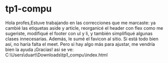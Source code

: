 # tp1-compu
Hola profes,Estuve trabajando en las correcciones que me marcaste: ya cambié las etiquetas aside y article, reorganicé el header con flex como me sugeriste, modifiqué el footer con ul y li, y también simplifiqué algunas clases innecesarias.
Además, le sumé el favicon al sitio.
Si está todo bien así, no haría falta el meet. Pero si hay algo más para ajustar, me vendría bien la ayuda
¡Gracias!
asi se ve:
C:\Users\duart\Downloads\tp1_compu\index.html
